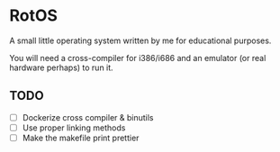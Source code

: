 # RotOS

A small little operating system written by me for educational purposes.

You will need a cross-compiler for i386/i686 and an emulator (or real hardware perhaps) to run it.

## TODO

- [ ] Dockerize cross compiler & binutils
- [ ] Use proper linking methods
- [ ] Make the makefile print prettier